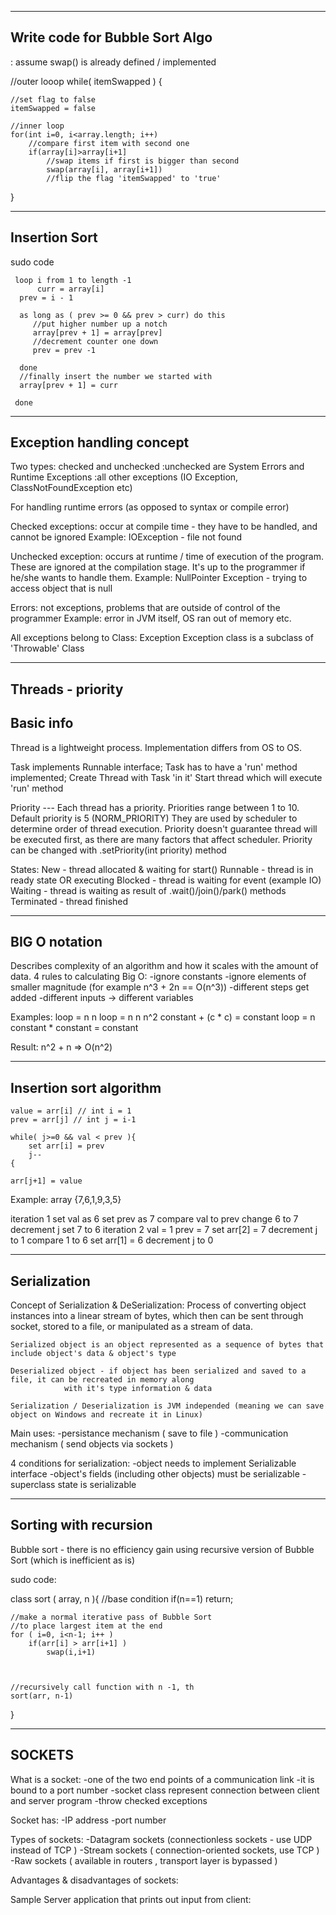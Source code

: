 ------------------------------
Write code for Bubble Sort Algo
------------------------------

: assume swap() is already defined / implemented

//outer looop
while( itemSwapped ) {

	//set flag to false
	itemSwapped = false
	
	//inner loop
	for(int i=0, i<array.length; i++)
		//compare first item with second one
		if(array[i]>array[i+1]
			//swap items if first is bigger than second
			swap(array[i], array[i+1])
			//flip the flag 'itemSwapped' to 'true'



}

------------------------------
Insertion Sort
------------------------------

sudo code

     loop i from 1 to length -1
     	  curr = array[i]
	  prev = i - 1

	  as long as ( prev >= 0 && prev > curr) do this
	     //put higher number up a notch
	     array[prev + 1] = array[prev]
	     //decrement counter one down
	     prev = prev -1

	  done
	  //finally insert the number we started with
	  array[prev + 1] = curr

     done
	  

------------------------------
Exception handling concept
------------------------------
Two types:
    checked and unchecked
    	    :unchecked are System Errors and Runtime Exceptions
	    :all other exceptions (IO Exception, ClassNotFoundException etc)
	    
For handling runtime errors (as opposed to syntax or compile error)

Checked exceptions: occur at compile time - they have to be handled, and cannot be ignored
	Example: IOException - file not found

Unchecked exception: occurs at runtime / time of execution of the program. These are ignored at the compilation stage. It's up to the programmer if he/she wants to handle them.
	  Example: NullPointer Exception - trying to access object that is null

Errors: not exceptions, problems that are outside of control of the programmer
	Example: error in JVM itself, OS ran out of memory etc.

All exceptions belong to Class: Exception
Exception class is a subclass of 'Throwable' Class
	   
------------------------------
Threads - priority
------------------------------
Basic info
--------------------

Thread is a lightweight process. Implementation differs from OS to OS.

Task implements Runnable interface;
Task has to have a 'run' method implemented;
Create Thread with Task 'in it'
Start thread which will execute 'run' method

Priority ---
	Each thread has a priority.
	Priorities range between 1 to 10.
	Default priority is 5 (NORM_PRIORITY)
	They are used by scheduler to determine order of thread execution.
	Priority doesn't guarantee thread will be executed first, as there are many factors that affect scheduler.
	Priority can be changed with .setPriority(int priority) method


States:
	New		- thread allocated & waiting for start()
	Runnable	- thread is in ready state OR executing
	Blocked		- thread is waiting for event (example IO)
	Waiting		- thread is waiting as result of .wait()/join()/park() methods
	Terminated	- thread finished


------------------------------
BIG O notation
------------------------------

Describes complexity of an algorithm and how it scales with the amount of data.
4 rules to calculating Big O:
	-ignore constants
	-ignore elements of smaller magnitude (for example n^3 + 2n == O(n^3))
	-different steps get added
	-different inputs -> different variables

Examples:
	loop = n		n
		loop = n	n	n^2
			constant + (c * c) = constant
	loop = n		
			constant * constant = constant

Result: n^2 + n => O(n^2)

------------------------------
Insertion sort algorithm
------------------------------

	value = arr[i] // int i = 1
	prev = arr[j] // int j = i-1

	while( j>=0 && val < prev ){
		set arr[i] = prev
		j--	
	{

	arr[j+1] = value

Example: array {7,6,1,9,3,5}

iteration 1
set val as 6
set prev as 7
compare val to prev
change 6 to 7
decrement j
set 7 to 6
iteration 2
val = 1
prev = 7
set arr[2] = 7
decrement j to 1
compare 1 to 6
set arr[1] = 6
decrement j to 0


-----------------------------
Serialization
-----------------------------

Concept of Serialization & DeSerialization:
	Process of converting object instances into a linear stream of bytes, which then can be sent through socket,
	stored to a file, or manipulated as a stream of data.

	Serialized object is an object represented as a sequence of bytes that include object's data & object's type

	Deserialized object - if object has been serialized and saved to a file, it can be recreated in memory along
				with it's type information & data
				
	Serialization / Deserialization is JVM independed (meaning we can save object on Windows and recreate it in Linux)
	
	
	
Main uses:
	-persistance mechanism ( save to file )
	-communication mechanism ( send objects via sockets )

4 conditions for serialization:
	-object needs to implement Serializable interface
	-object's fields (including other objects) must be serializable
	-superclass state is serializable


------------------------------
Sorting with recursion
------------------------------

Bubble sort - there is no efficiency gain using recursive version of Bubble Sort (which is inefficient as is)

sudo code:

class sort ( array, n ){
	//base condition
	if(n==1)
	return;

	//make a normal iterative pass of Bubble Sort
	//to place largest item at the end
	for ( i=0, i<n-1; i++ )
		if(arr[i] > arr[i+1] )
			swap(i,i+1)

		

	//recursively call function with n -1, th
	sort(arr, n-1)
}


------------------------------
SOCKETS
------------------------------

What is a socket:
	-one of the two end points of a communication link
	-it is bound to a port number
	-socket class represent connection between client and server program
	-throw checked exceptions

Socket has:
	-IP address
	-port number

Types of sockets:
	-Datagram sockets (connectionless sockets - use UDP instead of TCP )
	-Stream sockets ( connection-oriented sockets, use TCP )
	-Raw sockets ( available in routers , transport layer is bypassed )
	
Advantages & disadvantages of sockets:

Sample Server application that prints out input from client:

